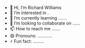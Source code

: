 - 👋 Hi, I’m Richard Williams
- 👀 I’m interested in .
- 🌱 I’m currently learning .......
- 💞️ I’m looking to collaborate on ......
- 📫 How to reach me .......
- 😄 Pronouns: ............
- ⚡ Fun fact: .........

<!---
richardwilliams9/richardwilliams9 is a ✨ special ✨ repository because its `README.md` (this file) appears on your GitHub profile.
You can click the Preview link to take a look at your changes.
--->

